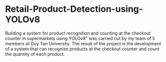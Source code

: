 # Retail-Product-Detection-using-YOLOv8
Building a system for product recognition and counting at the checkout counter in supermarkets using YOLOv8" was carried out by my team of 5 members at Duy Tan University. The result of the project is the development of a system that can recognize products at the checkout counter and count the quantity of each product. 
